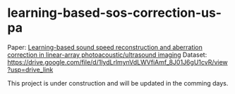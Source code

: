 # learning-based-sos-correction-us-pa
Paper: [Learning-based sound speed reconstruction and aberration correction in linear-array photoacoustic/ultrasound imaging](https://arxiv.org/abs/2306.11034)
Dataset: https://drive.google.com/file/d/1lydLrlmynVdLWVfiAmf_8J01J6gU1cvR/view?usp=drive_link 

This project is under construction and will be updated in the comming days. 
